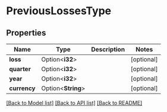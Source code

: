 # PreviousLossesType

## Properties

Name | Type | Description | Notes
------------ | ------------- | ------------- | -------------
**loss** | Option<**i32**> |  | [optional]
**quarter** | Option<**i32**> |  | [optional]
**year** | Option<**i32**> |  | [optional]
**currency** | Option<**String**> |  | [optional]

[[Back to Model list]](../README.md#documentation-for-models) [[Back to API list]](../README.md#documentation-for-api-endpoints) [[Back to README]](../README.md)
